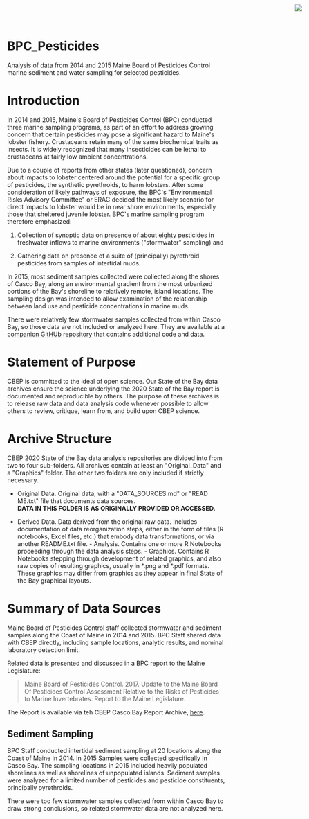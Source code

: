 # BPC_Pesticides

<img
    src="https://www.cascobayestuary.org/wp-content/uploads/2014/04/logo_sm.jpg"
    style="position:absolute;top:10px;right:50px;" />

Analysis of data from 2014 and 2015 Maine Board of Pesticides Control marine 
sediment and water sampling for selected pesticides.

# Introduction
In 2014 and 2015, Maine's Board of Pesticides Control (BPC) conducted three
marine sampling programs, as part of an effort to address growing concern that
certain pesticides may pose a significant hazard to Maine's lobster fishery.
Crustaceans retain many of the same biochemical traits as insects.  It is widely
recognized that many insecticides can be lethal to crustaceans at fairly low
ambient concentrations.

Due to a couple of reports from other states (later questioned), concern about
impacts to lobster centered around the potential for a specific group of
pesticides, the synthetic pyrethroids, to harm lobsters.  After some
consideration of likely pathways of exposure, the BPC's "Environmental Risks
Advisory Committee" or ERAC decided the most likely scenario for direct impacts
to lobster would be in near shore environments, especially those that sheltered
juvenile lobster. BPC's marine sampling program therefore emphasized:

1. Collection of synoptic data on presence of about eighty pesticides in
   freshwater inflows to marine environments ("stormwater" sampling) and
   
2. Gathering data on presence of a suite of (principally) pyrethroid pesticides
   from samples of intertidal muds.
   
In 2015, most sediment samples collected were collected along the shores of
Casco Bay, along an environmental gradient from the most urbanized portions of 
the Bay's shoreline to relatively remote, island locations. The sampling 
design was intended to allow examination of the relationship between land use 
and pesticide concentrations in marine muds.

There were relatively few stormwater samples collected from within Casco Bay, so
those data are not included or analyzed here.  They are available at a
[companion GitHUb repository](https://github.com/CBEP-SoCB-Details/BPC_Pesticides.git)
that contains additional code and data.

# Statement of Purpose
CBEP is committed to the ideal of open science.  Our State of the Bay data
archives ensure the science underlying the 2020 State of the Bay report is
documented and reproducible by others. The purpose of these archives is to
release raw data and data analysis code whenever possible to allow others to
review, critique, learn from, and build upon CBEP science.

# Archive Structure
 CBEP 2020 State of the Bay data analysis repositories are divided into from two
 to four sub-folders.  All archives contain at least an "Original_Data" and a
 "Graphics" folder.  The other two folders are only included if strictly
 necessary.

- Original Data.  Original data, with a "DATA_SOURCES.md" or "READ ME.txt" file
that documents data sources.  
    **DATA IN THIS FOLDER IS AS ORIGINALLY PROVIDED OR ACCESSED.** 

- Derived Data.  Data derived from the original raw data.  Includes
documentation of data reorganization steps, either in the form of files (R
notebooks, Excel files, etc.) that embody data transformations, or via another
README.txt file. - Analysis.  Contains one or more R Notebooks proceeding
through the data analysis steps. - Graphics.  Contains R Notebooks stepping
through development of related graphics, and also raw copies of resulting
graphics, usually in \*.png and \*.pdf formats.  These graphics may differ from
graphics as they appear in final State of the Bay graphical layouts.

# Summary of Data Sources
Maine Board of Pesticides Control staff collected stormwater and sediment 
samples along the Coast of Maine in 2014 and 2015.  BPC Staff shared data with
CBEP directly, including sample locations, analytic results, and nominal 
laboratory detection limit.

Related data is presented and discussed in a BPC report to the Maine 
Legislature:

>  Maine Board of Pesticides Control.  2017.  Update to the Maine Board Of 
   Pesticides Control Assessment Relative to the Risks of Pesticides to Marine 
   Invertebrates. Report to the Maine Legislature.
   
The Report is available via teh CBEP Casco Bay Report Archive,
[here](https://www.cascobayestuary.org/wp-content/uploads/2021/01/BPC-2017-Risk-of-pesticides-to-marine-invertebrates-report.pdf).

## Sediment Sampling
BPC Staff conducted intertidal sediment sampling at 20 locations along the Coast
of Maine in 2014. In 2015 Samples were collected specifically in Casco Bay.  The
sampling locations in 2015 included heavily populated shorelines as well as
shorelines of unpopulated islands. Sediment samples were analyzed for a limited
number of pesticides and pesticide constituents, principally pyrethroids.

There were too few stormwater samples collected from within Casco Bay to draw 
strong conclusions, so related stormwater data are not analyzed here.
